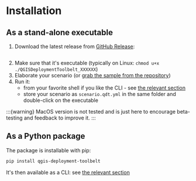 # Installation

## As a stand-alone executable

1. Download the latest release from [GitHub Release](https://github.com/Guts/qgis-deployment-cli/releases/latest):

  ```{include} download_section.md
  ```

2. Make sure that it's executable (typically on Linux: `chmod u+x ./QGISDeploymentToolbelt_XXXXXX`)
3. Elaborate your scenario (or [grab the sample from the repository](https://github.com/Guts/qgis-deployment-cli/blob/main/scenario.qdt.yml))
4. Run it:
   - from your favorite shell if you like the CLI - see [the relevant section](/usage/cli)
   - store your scenario as `scenario.qdt.yml` in the same folder and double-click on the executable

:::{warning}
MacOS version is not tested and is just here to encourage beta-testing and feedback to improve it.
:::

## As a Python package

The package is installable with pip:

```sh
pip install qgis-deployment-toolbelt
```

It's then available as a CLI: see [the relevant section](/usage/cli)
